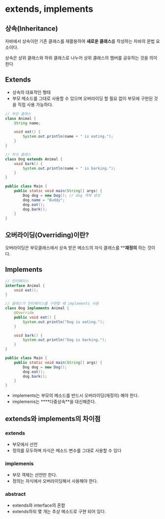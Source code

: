 # extends, implements

## 상속(Inheritance)

자바에서 상속이란 기존 클래스를 재활용하여 **새로운 클래스**를 작성하는 자바의 문법 요소이다.

상속은 상위 클래스와 하위 클래스로 나누어 상위 클래스의 멤버를 공유하는 것을 의미한다

## Extends

- 상속의 대표적인 형태
- 부모 메소드를 그대로 사용할 수 있으며 오버라이딩 할 필요 없이 부모에 구현된 것을 직접 사용 가능하다.

```java
// 부모 클래스
class Animal {
    String name;

    void eat() {
        System.out.println(name + " is eating.");
    }
}

// 자식 클래스
class Dog extends Animal {
    void bark() {
        System.out.println(name + " is barking.");
    }
}

public class Main {
    public static void main(String[] args) {
        Dog dog = new Dog(); // dog 객체 생성
        dog.name = "Buddy";
        dog.eat();   
        dog.bark(); 
    }
}
```

## 오버라이딩(Overriding)이란?

오버라이딩은 부모클래스에서 상속 받은 메소드의 자식 클래스를 ****재정의** 하는 것이다.

## Implements

```java
// 인터페이스
interface Animal {
    void eat();
}

// 클래스가 인터페이스를 구현할 때 implements 사용
class Dog implements Animal {
    @Override
    public void eat() {
        System.out.println("Dog is eating.");
    }

    void bark() {
        System.out.println("Dog is barking.");
    }
}

public class Main {
    public static void main(String[] args) {
        Dog dog = new Dog();
        dog.eat();   
        dog.bark();  
    }
}
```

- implements는 부모의 메소드를 반드시 오버라이딩(재정의) 해야 한다.
- implemenis는 ****다중상속**을 대신해준다.

## extends와 implements의 차이점

### extends

- 부모에서 선언
- 정의를 모두하며 자식은 메소드 변수를 그대로 사용할 수 있다

### implemenis

- 부모 객체는 선언만 한다.
- 정의는 자식에서 오버라이딩해서 사용해야 한다.

### abstract

- extends와 interface의 혼합
- extends하되 몇 개는 추상 메소드로 구현 되어 있다.